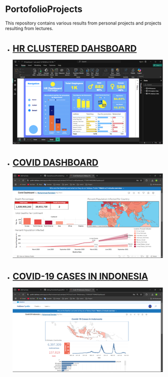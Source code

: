 # PortofolioProjects
This repository contains various results from personal projects and projects resulting from lectures.

<ul>
  <li>
    <h1><a href="https://github.com/SweetzDreamz/PortofolioProjects/tree/main/Clustered%20HR%20Dashboard">HR CLUSTERED DAHSBOARD</a></h1>
    <img src = "https://github.com/SweetzDreamz/PortofolioProjects/blob/main/Clustered%20HR%20Dashboard/Screenshot%20(394).png">

  </li>
  <li><h1><a href = "https://github.com/SweetzDreamz/PortofolioProjects/tree/main/COVID%20Portofolio%20Project">COVID DASHBOARD</a></h1>
  <img src ="https://github.com/SweetzDreamz/PortofolioProjects/blob/main/COVID%20Portofolio%20Project/Screenshot%20(523).png">
  </li>

  <li>
    <h1>
      <a href = "https://github.com/SweetzDreamz/PortofolioProjects/tree/main/Covid-19%20cases%20in%20indonesia">COVID-19 CASES IN INDONESIA</a>
    </h1>
    <img src="https://github.com/SweetzDreamz/PortofolioProjects/blob/main/Covid-19%20cases%20in%20indonesia/Screenshot%20(609).png">
  </li>
  
</ul>
